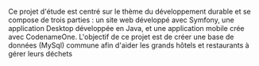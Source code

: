 Ce projet d'étude est centré sur le thème du développement
durable et se compose de trois parties : un site web développé
avec Symfony, une application Desktop développée en Java, et
une application mobile crée avec CodenameOne. L'objectif de
ce projet est de créer une base de données (MySql) commune
afin d'aider les grands hôtels et restaurants à gérer leurs
déchets
